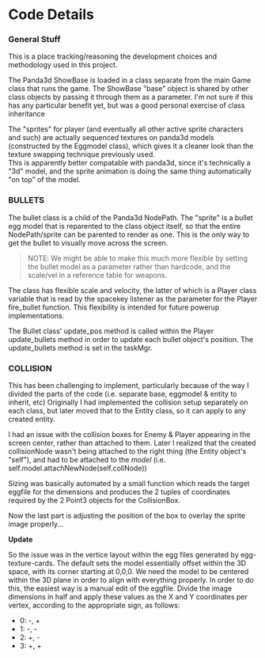 # Code Details

### **General Stuff**
This is a place tracking/reasoning the development choices and methodology used in this project.

The Panda3d ShowBase is loaded in a class separate from the main Game class that runs the game.
The ShowBase "base" object is shared by other class objects by passing it through them as a parameter.
I'm not sure if this has any particular benefit yet, but was a good personal exercise of class inheritance

The "sprites" for player (and eventually all other active sprite characters and such) are actually sequenced textures on panda3d models (constructed by the Eggmodel class), which gives it a cleaner look than the texture swapping technique previously used.  
This is apparently better compatable with panda3d, since it's technically a "3d" model,
and the sprite animation is doing the same thing automatically "on top" of the model.

### **BULLETS**

The bullet class is a child of the Panda3d NodePath. The "sprite" is a bullet egg model that is reparented to the class object itself, so that the entire NodePath/sprite can be parented to render as one.  This is the only way to get the bullet to visually move across the screen.

> NOTE: We might be able to make this much more flexible by setting the bullet model as a parameter rather than hardcode, and the scale/vel in a reference table for weapons.

The class has flexible scale and velocity, the latter of which is a Player class variable that is read by the spacekey listener as the parameter for the Player fire_bullet function.
This flexibility is intended for future powerup implementations.

The Bullet class' update_pos method is called within the Player update_bullets method in order to update each bullet object's position.  The update_bullets method is set in the taskMgr.

### **COLLISION**

This has been challenging to implement, particularly because of the way I divided the parts of the code (i.e. separate base, eggmodel & entity to inherit, etc)
Originally I had implemented the collision setup separately on each class, but later moved that to the Entity class, so it can apply to any created entity.

I had an issue with the collision boxes for Enemy & Player appearing in the screen center, rather than attached to them.  Later I realized that the created collisionNode wasn't being attached to the right thing (the Entity object's "self"), and had to be attached to the *model* (i.e. self.model.attachNewNode(self.collNode))

Sizing was basically automated by a small function which reads the target eggfile for the dimensions and produces the 2 tuples of coordinates required by the 2 Point3 objects for the CollisionBox.

Now the last part is adjusting the position of the box to overlay the sprite image properly...

**Update**

So the issue was in the vertice layout within the egg files generated by egg-texture-cards.
The default sets the model essentially offset within the 3D space, with its corner starting at 0,0,0.
We need the model to be centered within the 3D plane in order to align with everything properly.
In order to do this, the easiest way is a manual edit of the eggfile.
Divide the image dimensions in half and apply these values as the X and Y coordinates per vertex, according to the appropriate sign, as follows:
- 0: -, +
- 1: -, -
- 2: +, -
- 3: +, +